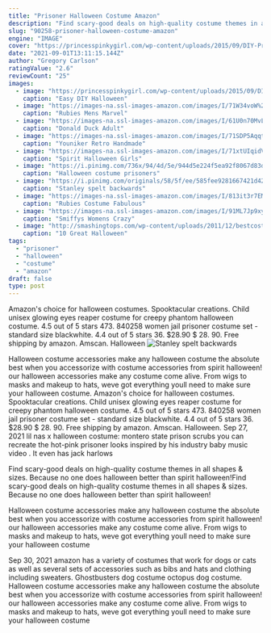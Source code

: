 ```yaml
---
title: "Prisoner Halloween Costume Amazon"
description: "Find scary-good deals on high-quality costume themes in all shapes & sizes. Because no one does halloween better than spirit halloween!"
slug: "90258-prisoner-halloween-costume-amazon"
engine: "IMAGE"
cover: "https://princesspinkygirl.com/wp-content/uploads/2015/09/DIY-Prisoner-Costumer-for-Halloween-from-Crafts-By-Amanda-.jpg"
date: "2021-09-01T13:11:15.144Z"
author: "Gregory Carlson"
ratingValue: "2.6"
reviewCount: "25"
images:
  - image: "https://princesspinkygirl.com/wp-content/uploads/2015/09/DIY-Prisoner-Costumer-for-Halloween-from-Crafts-By-Amanda-.jpg"
    caption: "Easy DIY Halloween"
  - image: "https://images-na.ssl-images-amazon.com/images/I/71W34voW%2BSL.jpg"
    caption: "Rubies Mens Marvel"
  - image: "https://images-na.ssl-images-amazon.com/images/I/61U0n70MvLL.jpg"
    caption: "Donald Duck Adult"
  - image: "https://images-na.ssl-images-amazon.com/images/I/71SDP5AqqtL.jpg"
    caption: "Youniker Retro Handmade"
  - image: "https://images-na.ssl-images-amazon.com/images/I/71xtUIqidVL.jpg"
    caption: "Spirit Halloween Girls"
  - image: "https://i.pinimg.com/736x/94/4d/5e/944d5e224f5ea92f8067d83de24be7a0.jpg"
    caption: "Halloween costume prisoners"
  - image: "https://i.pinimg.com/originals/58/5f/ee/585fee9281667421d42efaef3f2fc1d7.jpg"
    caption: "Stanley spelt backwards"
  - image: "https://images-na.ssl-images-amazon.com/images/I/813it3r7EML.jpg"
    caption: "Rubies Costume Fabulous"
  - image: "https://images-na.ssl-images-amazon.com/images/I/91ML7Jp9xyL.jpg"
    caption: "Smiffys Womens Crazy"
  - image: "http://smashingtops.com/wp-content/uploads/2011/12/bestcostume.jpg"
    caption: "10 Great Halloween"
tags:
  - "prisoner"
  - "halloween"
  - "costume"
  - "amazon"
draft: false
type: post
---
```


Amazon's choice for halloween costumes. Spooktacular creations. Child unisex glowing eyes reaper costume for creepy phantom halloween costume. 4.5 out of 5 stars 473.  840258 women jail prisoner costume set - standard size blackwhite. 4.4 out of 5 stars 36. $28.90 $ 28. 90. Free shipping by amazon. Amscan. Halloween
![Stanley spelt backwards](https://i.pinimg.com/originals/58/5f/ee/585fee9281667421d42efaef3f2fc1d7.jpg "Stanley spelt backwards")

Halloween costume accessories make any halloween costume the absolute best when you accessorize with costume accessories from spirit halloween! our halloween accessories make any costume come alive. From wigs to masks and makeup to hats, weve got everything youll need to make sure your halloween costume. Amazon&#39;s choice for halloween costumes. Spooktacular creations. Child unisex glowing eyes reaper costume for creepy phantom halloween costume. 4.5 out of 5 stars 473.  840258 women jail prisoner costume set - standard size blackwhite. 4.4 out of 5 stars 36. $28.90 $ 28. 90. Free shipping by amazon. Amscan. Halloween. Sep 27, 2021 lil nas x halloween costume: montero state prison scrubs you can recreate the hot-pink prisoner looks inspired by his industry baby music video . It even has jack harlows
<!--inArticleAds-->

<!--galleryOne-->

Find scary-good deals on high-quality costume themes in all shapes & sizes. Because no one does halloween better than spirit halloween!Find scary-good deals on high-quality costume themes in all shapes & sizes. Because no one does halloween better than spirit halloween!
<!--inArticleAds-->

<!--galleryTwo-->

Halloween costume accessories make any halloween costume the absolute best when you accessorize with costume accessories from spirit halloween! our halloween accessories make any costume come alive. From wigs to masks and makeup to hats, weve got everything youll need to make sure your halloween costume
<!--galleryThree-->

Sep 30, 2021 amazon has a variety of costumes that work for dogs or cats as well as several sets of accessories such as bibs and hats and clothing including sweaters. Ghostbusters dog costume octopus dog costume. Halloween costume accessories make any halloween costume the absolute best when you accessorize with costume accessories from spirit halloween! our halloween accessories make any costume come alive. From wigs to masks and makeup to hats, weve got everything youll need to make sure your halloween costume